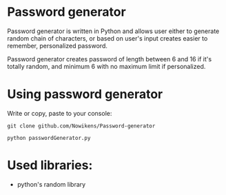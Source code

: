 # Password generator


Password generator is written in Python and allows user either to generate random chain
of characters, or based on user's input creates easier to remember, personalized password. 

Password generator creates password of length between 6 and 16 if it's totally random,
and minimum 6 with no maximum limit if personalized.

# Using password generator
Write or copy, paste to your console:

```
git clone github.com/Nowikens/Password-generator
```

```
python passwordGenerator.py
```


# Used libraries:
- python's random library
